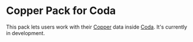 # Copper Pack for Coda

This pack lets users work with their [Copper](https://copper.com) data inside [Coda](https://coda.io). It's currently in development.
